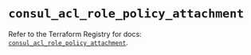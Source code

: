 # `consul_acl_role_policy_attachment`

Refer to the Terraform Registry for docs: [`consul_acl_role_policy_attachment`](https://registry.terraform.io/providers/hashicorp/consul/2.22.1/docs/resources/acl_role_policy_attachment).
